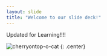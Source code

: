 ```yaml
---
layout: slide
title: "Welcome to our slide deck!"
---
```


Updated for Learning!!!!

![cherryontop-o-cat](https://octodex.github.com/images/cherryontop-o-cat.png)
{: .center}
